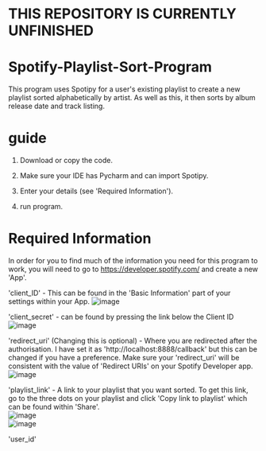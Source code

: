 # THIS REPOSITORY IS CURRENTLY UNFINISHED

# Spotify-Playlist-Sort-Program
This program uses Spotipy for a user's existing playlist to create a new playlist sorted alphabetically by artist. As well as this, it then sorts by album release date and track listing.


# guide

1. Download or copy the code.

2. Make sure your IDE has Pycharm and can import Spotipy.

3. Enter your details (see 'Required Information').

4. run program.


# Required Information
In order for you to find much of the information you need for this program to work, you will need to go to https://developer.spotify.com/ and create a new 'App'.

'client_ID' - This can be found in the 'Basic Information' part of your settings within your App.
![image](https://github.com/blueberry2345/Spotify-Playlist-Sort-Program/assets/102472091/f5b1321f-a00c-4082-91f0-72cfccc741fe)


'client_secret' - can be found by pressing the link below the Client ID      
![image](https://github.com/blueberry2345/Spotify-Playlist-Sort-Program/assets/102472091/cb35d931-64c2-4bfb-b954-1f5a368dc6e8)



'redirect_uri' (Changing this is optional) - Where you are redirected after the authorisation. I have set it as 'http://localhost:8888/callback' but this can be changed if you have a preference. Make sure your 'redirect_uri' will be consistent with the value of 'Redirect URIs' on your Spotify Developer app.
![image](https://github.com/blueberry2345/Spotify-Playlist-Sort-Program-SPx2/assets/102472091/17df2f96-3cfb-48f9-8206-66a1a96f57c4)


'playlist_link' - A link to your playlist that you want sorted. To get this link, go to the three dots on your playlist and click 'Copy link to playlist' which can be found within 'Share'.         
![image](https://github.com/blueberry2345/Spotify-Playlist-Sort-Program-SPx2/assets/102472091/df476054-a88d-4343-8ab3-0ba212f6262b)                  
![image](https://github.com/blueberry2345/Spotify-Playlist-Sort-Program-SPx2/assets/102472091/838b6724-bd11-455e-84bd-4f9a0dbe54c0)


'user_id' 
